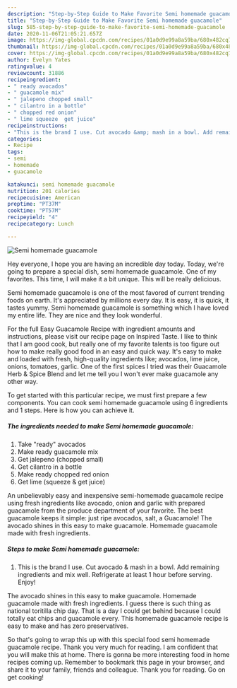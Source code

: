 ```yaml
---
description: "Step-by-Step Guide to Make Favorite Semi homemade guacamole"
title: "Step-by-Step Guide to Make Favorite Semi homemade guacamole"
slug: 585-step-by-step-guide-to-make-favorite-semi-homemade-guacamole
date: 2020-11-06T21:05:21.657Z
image: https://img-global.cpcdn.com/recipes/01a0d9e99a8a59ba/680x482cq70/semi-homemade-guacamole-recipe-main-photo.jpg
thumbnail: https://img-global.cpcdn.com/recipes/01a0d9e99a8a59ba/680x482cq70/semi-homemade-guacamole-recipe-main-photo.jpg
cover: https://img-global.cpcdn.com/recipes/01a0d9e99a8a59ba/680x482cq70/semi-homemade-guacamole-recipe-main-photo.jpg
author: Evelyn Yates
ratingvalue: 4
reviewcount: 31886
recipeingredient:
- " ready avocados"
- " guacamole mix"
- " jalepeno chopped small"
- " cilantro in a bottle"
- " chopped red onion"
- " lime squeeze  get juice"
recipeinstructions:
- "This is the brand I use. Cut avocado &amp; mash in a bowl. Add remaining ingredients and mix well. Refrigerate at least 1 hour before serving. Enjoy!"
categories:
- Recipe
tags:
- semi
- homemade
- guacamole

katakunci: semi homemade guacamole 
nutrition: 201 calories
recipecuisine: American
preptime: "PT37M"
cooktime: "PT57M"
recipeyield: "4"
recipecategory: Lunch

---
```



![Semi homemade guacamole](https://img-global.cpcdn.com/recipes/01a0d9e99a8a59ba/680x482cq70/semi-homemade-guacamole-recipe-main-photo.jpg)

Hey everyone, I hope you are having an incredible day today. Today, we're going to prepare a special dish, semi homemade guacamole. One of my favorites. This time, I will make it a bit unique. This will be really delicious.

Semi homemade guacamole is one of the most favored of current trending foods on earth. It's appreciated by millions every day. It is easy, it is quick, it tastes yummy. Semi homemade guacamole is something which I have loved my entire life. They are nice and they look wonderful.

For the full Easy Guacamole Recipe with ingredient amounts and instructions, please visit our recipe page on Inspired Taste. I like to think that I am good cook, but really one of my favorite talents is too figure out how to make really good food in an easy and quick way. It&#39;s easy to make and loaded with fresh, high-quality ingredients like; avocados, lime juice, onions, tomatoes, garlic. One of the first spices I tried was their Guacamole Herb &amp; Spice Blend and let me tell you I won&#39;t ever make guacamole any other way.


To get started with this particular recipe, we must first prepare a few components. You can cook semi homemade guacamole using 6 ingredients and 1 steps. Here is how you can achieve it.

<!--inarticleads1-->

##### The ingredients needed to make Semi homemade guacamole:

1. Take  &#34;ready&#34; avocados
1. Make ready  guacamole mix
1. Get  jalepeno (chopped small)
1. Get  cilantro in a bottle
1. Make ready  chopped red onion
1. Get  lime (squeeze &amp; get juice)


An unbelievably easy and inexpensive semi-homemade guacamole recipe using fresh ingredients like avocado, onion and garlic with prepared guacamole from the produce department of your favorite. The best guacamole keeps it simple: just ripe avocados, salt, a Guacamole! The avocado shines in this easy to make guacamole. Homemade guacamole made with fresh ingredients. 

<!--inarticleads2-->

##### Steps to make Semi homemade guacamole:

1. This is the brand I use. Cut avocado &amp; mash in a bowl. Add remaining ingredients and mix well. Refrigerate at least 1 hour before serving. Enjoy!


The avocado shines in this easy to make guacamole. Homemade guacamole made with fresh ingredients. I guess there is such thing as national toritilla chip day. That is a day I could get behind because I could totally eat chips and guacamole every. This homemade guacamole recipe is easy to make and has zero preservatives. 

So that's going to wrap this up with this special food semi homemade guacamole recipe. Thank you very much for reading. I am confident that you will make this at home. There is gonna be more interesting food in home recipes coming up. Remember to bookmark this page in your browser, and share it to your family, friends and colleague. Thank you for reading. Go on get cooking!
